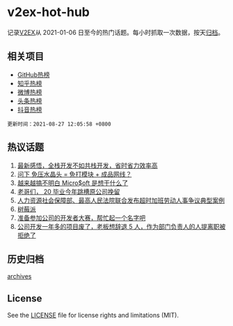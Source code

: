 # v2ex-hot-hub

 记录[V2EX](https://www.v2ex.com/)从 2021-01-06 日至今的热门话题。每小时抓取一次数据，按天[归档](archives)。
 
 ## 相关项目

- [GitHub热榜](https://github.com/snaildev/github-hot-hub)
- [知乎热榜](https://github.com/snaildev/zhihu-hot-hub)
- [微博热榜](https://github.com/snaildev/weibo-hot-hub)
- [头条热榜](https://github.com/snaildev/toutiao-hot-hub)
- [抖音热榜](https://github.com/snaildev/douyin-hot-hub)


 `更新时间：2021-08-27 12:05:58 +0800`

## 热议话题

1. [最新感悟，全栈开发不如共栈开发，省时省力效率高](https://www.v2ex.com/t/798115)
1. [问下 免压水晶头 = 免打模块 + 成品网线？](https://www.v2ex.com/t/798266)
1. [越来越搞不明白 Micro$oft 是想干什么了](https://www.v2ex.com/t/798220)
1. [老哥们， 20 毕业今年跳槽原公司挽留](https://www.v2ex.com/t/798145)
1. [人力资源社会保障部、最高人民法院联合发布超时加班劳动人事争议典型案例](https://www.v2ex.com/t/798249)
1. [树莓派](https://www.v2ex.com/t/798219)
1. [准备参加公司的开发者大赛，帮忙起一个名字吧](https://www.v2ex.com/t/798281)
1. [公司开发一年多的项目废了，老板想辞退 5 人，作为部门负责人的人提离职被拒绝了](https://www.v2ex.com/t/798163)

## 历史归档

[archives](archives)

## License

See the [LICENSE](LICENSE) file for license rights and limitations (MIT).
